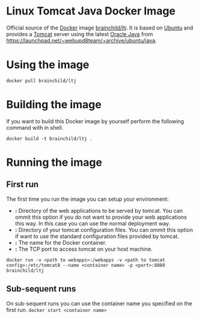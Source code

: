 # Linux Tomcat Java Docker Image
Official source of the [Docker](https://www.docker.com) image 
[brainchild/ltj](https://hub.docker.com/r/brainchild/ltj). It is based 
on [Ubuntu](https://ubuntu.com) and provides a 
[Tomcat](https://tomcat.apache.org) server using the latest 
[Oracle Java](http://www.oracle.com/technetwork/java/javase/downloads/index.html) from 
https://launchpad.net/~webupd8team/+archive/ubuntu/java.

# Using the image
`docker pull brainchild/ltj`

# Building the image
If you want to build this Docker image by yourself perform the following command with in shell.

`docker build -t brainchild/ltj .`

# Running the image
## First run
The first time you run the image you can setup your environment:
*   **<path to webapps>:** Directory of the web applications to be served by tomcat. 
You can ommit this option if you do not want to provide your web applications 
this way. In this case you can use the normal deployment way.
*   **<path to tomcat config>:** Directory of your tomcat configuration files. You can 
ommit this option if want to use the standard configuration files provided by tomcat.
*   **<container name>:** The name for the Docker container.
*   **<port>:** The TCP port to access tomcat on your host machine.
 
`docker run -v <path to webapps>:/webapps -v <path to tomcat config>:/etc/tomcat8 --name <container name> -p <port>:8080 brainchild/ltj`

## Sub-sequent runs
On sub-sequent runs you can use the container name you specified on the first run.
`docker start <container name>`

